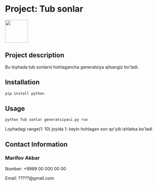 # Project: Tub sonlar

<img src="https://upload.wikimedia.org/wikipedia/commons/thumb/c/c3/Python-logo-notext.svg/1200px-Python-logo-notext.svg.png" width="75">

## Project description

Bu loyhada tub sonlarni hohlagancha generatsiya qilsangiz bo'ladi.



## Installation

```bash
pip install python
```

## Usage

```bash
python Tub sonlar generatsiyasi.py run
```
Loyhadagi range(1: 10) joyida 1: keyin hohlagan son qo'yib ishlatsa bo'ladi

## Contact Information

### Marifov Akbar

Number: +9989 00 000 00 00

Email: ?????@gmail.com

